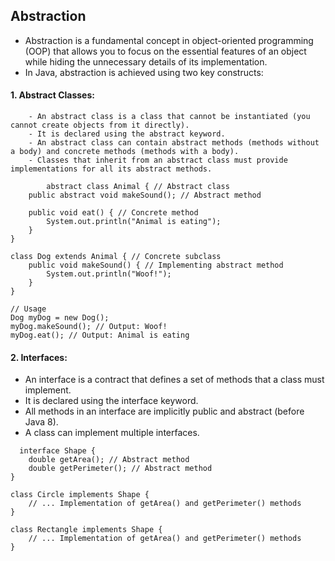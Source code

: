 ## Abstraction
- Abstraction is a fundamental concept in object-oriented programming (OOP) that allows you to focus on the essential features of an object while hiding the unnecessary details of its implementation.
- In Java, abstraction is achieved using two key constructs:
    
#### 1. Abstract Classes:
        - An abstract class is a class that cannot be instantiated (you cannot create objects from it directly).
        - It is declared using the abstract keyword.
        - An abstract class can contain abstract methods (methods without a body) and concrete methods (methods with a body).
        - Classes that inherit from an abstract class must provide implementations for all its abstract methods.
```
        abstract class Animal { // Abstract class
    public abstract void makeSound(); // Abstract method

    public void eat() { // Concrete method
        System.out.println("Animal is eating");
    }
}

class Dog extends Animal { // Concrete subclass
    public void makeSound() { // Implementing abstract method
        System.out.println("Woof!");
    }
}

// Usage
Dog myDog = new Dog();
myDog.makeSound(); // Output: Woof!
myDog.eat(); // Output: Animal is eating
```
#### 2. Interfaces:
- An interface is a contract that defines a set of methods that a class must implement.
- It is declared using the interface keyword.
- All methods in an interface are implicitly public and abstract (before Java 8).
- A class can implement multiple interfaces.
```
  interface Shape {
    double getArea(); // Abstract method
    double getPerimeter(); // Abstract method
}

class Circle implements Shape {
    // ... Implementation of getArea() and getPerimeter() methods
}

class Rectangle implements Shape {
    // ... Implementation of getArea() and getPerimeter() methods
}
```

